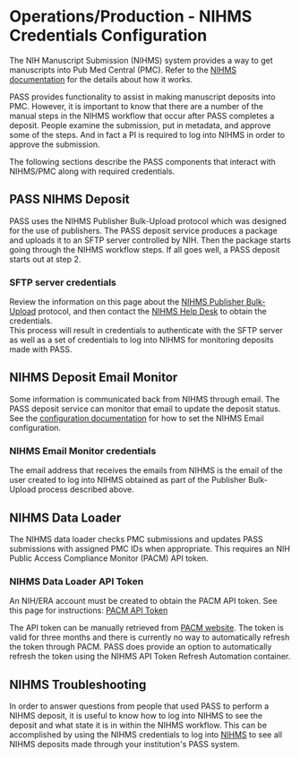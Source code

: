 # Operations/Production - NIHMS Credentials Configuration

The NIH Manuscript Submission (NIHMS) system provides a way to get manuscripts into Pub Med Central (PMC). Refer to 
the [NIHMS documentation](https://www.nihms.nih.gov/about/overview/) for the details about how it works.  

PASS provides functionality to assist in making manuscript deposits into PMC.  However, it is important to know that 
there are a number of the manual steps in the NIHMS workflow that occur after PASS completes a deposit.  People examine 
the submission, put in metadata, and approve some of the steps. And in fact a PI is required to log into NIHMS in order 
to approve the submission.

The following sections describe the PASS components that interact with NIHMS/PMC along with required credentials.

## PASS NIHMS Deposit

PASS uses the NIHMS Publisher Bulk-Upload protocol which was designed for the use of publishers. The PASS deposit 
service produces a package and uploads it to an SFTP server controlled by NIH. Then the package starts going through 
the NIHMS workflow steps. If all goes well, a PASS deposit starts out at step 2.

### SFTP server credentials

Review the information on this page about the [NIHMS Publisher Bulk-Upload](https://support.nlm.nih.gov/kbArticle/?pn=KA-05267) 
protocol, and then contact the [NIHMS Help Desk](mailto:nihms-help@ncbi.nlm.nih.gov) to obtain the credentials.  
This process will result in credentials to authenticate with the SFTP server as well as a set of credentials to log into
NIHMS for monitoring deposits made with PASS.

## NIHMS Deposit Email Monitor

Some information is communicated back from NIHMS through email. The PASS deposit service can monitor that email to 
update the deposit status. See the [configuration documentation](../../developer-documentation/deposit-service/ds-configuration.md#configuring-the-nihms-email-service) 
for how to set the NIHMS Email configuration.

### NIHMS Email Monitor credentials

The email address that receives the emails from NIHMS is the email of the user created to log into NIHMS obtained as 
part of the Publisher Bulk-Upload process described above.

## NIHMS Data Loader

The NIHMS data loader checks PMC submissions and updates PASS submissions with assigned PMC IDs when appropriate. This 
requires an NIH Public Access Compliance Monitor (PACM) API token.

### NIHMS Data Loader API Token

An NIH/ERA account must be created to obtain the PACM API token. See this page for instructions: [PACM API Token](./ops-loaders.md#pacm-api-token)

The API token can be manually retrieved from [PACM website](https://www.ncbi.nlm.nih.gov/pmc/utils/pacm).  The token is 
valid for three months and there is currently no way to automatically refresh the token through PACM.  PASS does provide
an option to automatically refresh the token using the NIHMS API Token Refresh Automation container.

## NIHMS Troubleshooting

In order to answer questions from people that used PASS to perform a NIHMS deposit, it is useful to know how to log 
into NIHMS to see the deposit and what state it is in within the NIHMS workflow. This can be accomplished by using the 
NIHMS credentials to log into [NIHMS](https://www.nihms.nih.gov/login/?next=/submission/) to see all NIHMS deposits 
made through your institution's PASS system.

